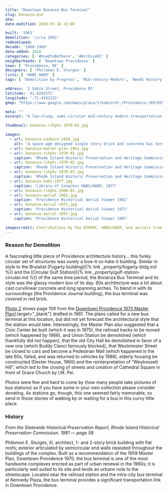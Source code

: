 ```yaml
---
title: "Downtown Bonanza Bus Terminal"
slug: bonanza-pvd
aka: 
date-modified: 2020-07-18 22:00

built: '1963'
demolition: 'circa 1992'
redeveloped: 
decade: '1960-1969'
date-added: 2010
categories: [ '#UsedToBeThere', '#ArchiveRI' ]
neighborhoods: [ 'Downtown Providence' ]
town: [ 'Providence, RI' ]
designers: [ 'Philemon E. Sturges' ]
lists: [ 'HABS HAER' ]
tags: [ 'Demolition by Progress', 'Mid-century Modern', 'Needs History' ]

address: '1 Sabin Street, Providence RI'
latitude: '41.8242571'
longitude: '-71.4191232'
gmap: "https://www.google.com/maps/place/1+Sabin+St,+Providence,+RI+02903/@41.8242571,-71.4191232,17z/data=!3m1!4b1!4m5!3m4!1s0x89e4451210c12a1b:0xe59390dd1a26b2d4!8m2!3d41.8242531!4d-71.4169345"

meta: ""
excerpt: "A low-slung, semi-circular mid-century modern transportation hub in downtown Providence."

thumbnail: bonanza-rihphc-1970-03.jpg

images:
  - url: bonanza-sanborn-1956.jpg
    alt: 'A space-age designed single story brick and concrete bus terminal comprised of circular and pill-shaped buildings as well as a triangular pick-up and drop-off platform.'
  - url: bonanza-master-plan-1961.jpg  
  - url: bonanza-rihphc-1970-01.jpg
    caption: 'Rhode Island Historic Preservation and Heritage Commission survey, 1970'
  - url: bonanza-rihphc-1970-02.jpg
    caption: 'Rhode Island Historic Preservation and Heritage Commission survey, 1970'
  - url: bonanza-rihphc-1970-03.jpg
    caption: 'Rhode Island Historic Preservation and Heritage Commission survey, 1970'
  - url: bonanza-habs-1977.jpg
    caption: 'Library of Congress HABS/HAER, 1977'
  - url: bonanza-rihphc-1980-01.jpg
  - url: bonanza-aerial-1962.jpg
    caption: 'Providence Historical Aerial Viewer 1962'
  - url: bonanza-aerial-1972.jpg
    caption: 'Providence Historical Aerial Viewer 1972'
  - url: bonanza-aerial-1997.jpg
    caption: 'Providence Historical Aerial Viewer 1997'

imagescredit: Contributions by the RIHPHC, HABS/HAER, and aerials from the Providence Historical Aerial Viewer.
---
```


### Reason for Demolition

A fascinating little piece of Providence architecture history… this funky circular set of structures was surely a love-it-or-hate-it building. Similar in style to the Brutalist [Fogarty building]({% link _property/fogarty-bldg.md %}) and the [Circular Gulf Station]({% link _property/gulf-station-circular.md %}) of the same time period, the Bonanza Bus Terminal and its style was the glassy modern box of its day. 60s architecture was a lot about cast curvilinear concrete and long spanning arches. To blend in with its surroundings (the Providence Journal building), the bus terminal was covered in red brick.

[Photo 2](#photo-bonanza-master-plan-1961) shows page 109 from the [Downtown Providence 1970 Master Plan](//www.gcpvd.org/more/providence-yesterday/){:target="_blank"} drafted in 1961. The plans called for a new bus terminal at this location, but did not yet forecast the architectural style that the station would take. Interestingly, the Master Plan also suggested that a Civic Center be built (which it was in 1975), the railroad tracks to be moved (which happened by 1986), and Union Station be demolished (which thankfully did not happen), that the old City Hall be demolished in favor of a new one (which Buddy Cianci famously blocked), that Westminster Street be closed to cars and become a Pedestrian Mall (which happened in the late 60s, failed, and was returned to vehicles by 1986), elderly housing be constructed (Dexter House, 1960) and the reinterpretation of “Weybossett Hill”, which led to the closing of streets and creation of Cathedral Square in front of Grace Church by I.M. Pei.

Photos were few and hard to come by (how many people take pictures of bus stations) so if you have some in your own collection please consider donating. As stations go, though, this one seemed fairly memorable, so send in those stories of walking by or waiting for a bus in this curvy little place. 


### History

_From the Statewide Historical Preservation Report, Rhode Island Historical Preservation Commission. 1981 — page 58_

Philemon E. Sturges, III, architect, 1- and 2-story brick building with flat roofs; exterior articulated by semicircular end walls repeated throughout the buildings of the complex. Built as a recommendation of the 1959 Master Plan, Downtown Providence 1970, the bus terminal is one of the most handsome complexes erected as part of urban renewal in the 1960s; it is particularly well suited to its site and lends an urbane note to the streetscape. Located near the railroad station and the intra-city bus terminal at Kennedy Plaza, the bus terminal provides a significant transportation link in Downtown Providence. 
